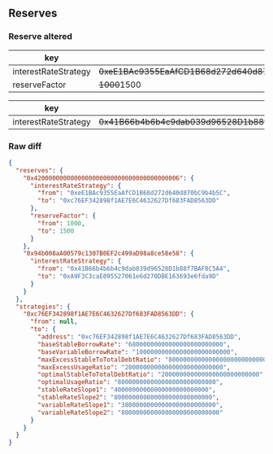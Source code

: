 ## Reserves

### Reserve altered

| key | value |
| --- | --- |
| interestRateStrategy | ~~0xeE1BAc9355EaAfCD1B68d272d640d870bC9b4b5C~~0xc76EF342898f1AE7E6C4632627Df683FAD8563DD |
| reserveFactor | ~~1000~~1500 |


| key | value |
| --- | --- |
| interestRateStrategy | ~~0x41B66b4b6b4c9dab039d96528D1b88f7BAF8C5A4~~0xA9F3C3caE095527061e6d270DBE163693e6fda9D |


### Raw diff

```json
{
  "reserves": {
    "0x4200000000000000000000000000000000000006": {
      "interestRateStrategy": {
        "from": "0xeE1BAc9355EaAfCD1B68d272d640d870bC9b4b5C",
        "to": "0xc76EF342898f1AE7E6C4632627Df683FAD8563DD"
      },
      "reserveFactor": {
        "from": 1000,
        "to": 1500
      }
    },
    "0x94b008aA00579c1307B0EF2c499aD98a8ce58e58": {
      "interestRateStrategy": {
        "from": "0x41B66b4b6b4c9dab039d96528D1b88f7BAF8C5A4",
        "to": "0xA9F3C3caE095527061e6d270DBE163693e6fda9D"
      }
    }
  },
  "strategies": {
    "0xc76EF342898f1AE7E6C4632627Df683FAD8563DD": {
      "from": null,
      "to": {
        "address": "0xc76EF342898f1AE7E6C4632627Df683FAD8563DD",
        "baseStableBorrowRate": "68000000000000000000000000",
        "baseVariableBorrowRate": "10000000000000000000000000",
        "maxExcessStableToTotalDebtRatio": "800000000000000000000000000",
        "maxExcessUsageRatio": "200000000000000000000000000",
        "optimalStableToTotalDebtRatio": "200000000000000000000000000",
        "optimalUsageRatio": "800000000000000000000000000",
        "stableRateSlope1": "40000000000000000000000000",
        "stableRateSlope2": "800000000000000000000000000",
        "variableRateSlope1": "38000000000000000000000000",
        "variableRateSlope2": "800000000000000000000000000"
      }
    }
  }
}
```